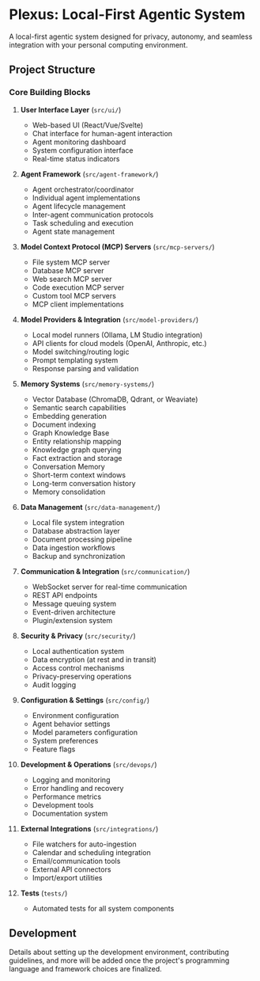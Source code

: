 # Plexus: Local-First Agentic System

A local-first agentic system designed for privacy, autonomy, and seamless integration with your personal computing environment.

## Project Structure

### Core Building Blocks

1. **User Interface Layer** (`src/ui/`)
   - Web-based UI (React/Vue/Svelte)
   - Chat interface for human-agent interaction
   - Agent monitoring dashboard
   - System configuration interface
   - Real-time status indicators

2. **Agent Framework** (`src/agent-framework/`)
   - Agent orchestrator/coordinator
   - Individual agent implementations
   - Agent lifecycle management
   - Inter-agent communication protocols
   - Task scheduling and execution
   - Agent state management

3. **Model Context Protocol (MCP) Servers** (`src/mcp-servers/`)
   - File system MCP server
   - Database MCP server
   - Web search MCP server
   - Code execution MCP server
   - Custom tool MCP servers
   - MCP client implementations

4. **Model Providers & Integration** (`src/model-providers/`)
   - Local model runners (Ollama, LM Studio integration)
   - API clients for cloud models (OpenAI, Anthropic, etc.)
   - Model switching/routing logic
   - Prompt templating system
   - Response parsing and validation

5. **Memory Systems** (`src/memory-systems/`)
   - Vector Database (ChromaDB, Qdrant, or Weaviate)
   - Semantic search capabilities
   - Embedding generation
   - Document indexing
   - Graph Knowledge Base
   - Entity relationship mapping
   - Knowledge graph querying
   - Fact extraction and storage
   - Conversation Memory
   - Short-term context windows
   - Long-term conversation history
   - Memory consolidation

6. **Data Management** (`src/data-management/`)
   - Local file system integration
   - Database abstraction layer
   - Document processing pipeline
   - Data ingestion workflows
   - Backup and synchronization

7. **Communication & Integration** (`src/communication/`)
   - WebSocket server for real-time communication
   - REST API endpoints
   - Message queuing system
   - Event-driven architecture
   - Plugin/extension system

8. **Security & Privacy** (`src/security/`)
   - Local authentication system
   - Data encryption (at rest and in transit)
   - Access control mechanisms
   - Privacy-preserving operations
   - Audit logging

9. **Configuration & Settings** (`src/config/`)
   - Environment configuration
   - Agent behavior settings
   - Model parameters configuration
   - System preferences
   - Feature flags

10. **Development & Operations** (`src/devops/`)
    - Logging and monitoring
    - Error handling and recovery
    - Performance metrics
    - Development tools
    - Documentation system

11. **External Integrations** (`src/integrations/`)
    - File watchers for auto-ingestion
    - Calendar and scheduling integration
    - Email/communication tools
    - External API connectors
    - Import/export utilities

12. **Tests** (`tests/`)
    - Automated tests for all system components

## Development

Details about setting up the development environment, contributing guidelines, and more will be added once the project's programming language and framework choices are finalized.